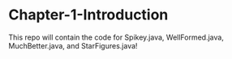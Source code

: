 # Chapter-1-Introduction
This repo will contain the code for Spikey.java, WellFormed.java, MuchBetter.java, and StarFigures.java! 
